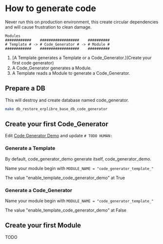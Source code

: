 # How to generate code

Never run this on production environment, this create circular dependencies and will cause frustration to clean damage.

```
Modules
############    ##################    ##########
# Template # -> # Code_Generator # -> # Module #
############    ##################    ##########
```
1. [A Template generates a Template or a Code_Generator.](Create your first code generator)
2. A Code_Generator generates a Module.
3. A Template reads a Module to generate a Code_Generator.

## Prepare a DB

This will destroy and create database named code_generator.
```bash
make db_restore_erplibre_base_db_code_generator
```

## Create your first Code_Generator

Edit [Code Generator Demo](./../addons/TechnoLibre_odoo-code-generator/code_generator_demo/hooks.py) and update `# TODO HUMAN:`

### Generate a Template

By default, code_generator_demo generate itself, code_generator_demo.

Name your module begin with `MODULE_NAME = "code_generator_template_"`

The value "enable_template_code_generator_demo" at True

### Generate a Code_Generator

Name your module begin with `MODULE_NAME = "code_generator_template_"`

The value "enable_template_code_generator_demo" at False

## Create your first Module

TODO
